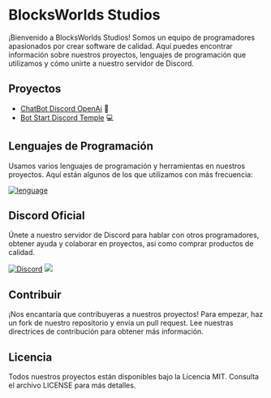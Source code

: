 # BlocksWorlds Studios

¡Bienvenido a BlocksWorlds Studios! Somos un equipo de programadores apasionados por crear software de calidad. Aquí puedes encontrar información sobre nuestros proyectos, lenguajes de programación que utilizamos y cómo unirte a nuestro servidor de Discord.

## Proyectos

- [ChatBot Discord OpenAi](link-al-proyecto) 🤖
- [Bot Start Discord Temple](link-al-proyecto) 💻

## Lenguajes de Programación

Usamos varios lenguajes de programación y herramientas en nuestros proyectos. Aquí están algunos de los que utilizamos con más frecuencia:

[![lenguage](https://skillicons.dev/icons?i=java,kotlin,nodejs,figma,javascript,python,typescript,git,blockbech,blender&theme=light)](https://github.com/BlocksWorlds/BlocksWorlds/)

## Discord Oficial

Únete a nuestro servidor de Discord para hablar con otros programadores, obtener ayuda y colaborar en proyectos, asi como comprar productos de calidad.

[![Discord](https://skillicons.dev/icons?i=discord&theme=light)](https://github.com/BlocksWorlds/BlocksWorlds/)   [![](https://dcbadge.vercel.app/api/server/xPSF2N2Rud)](https://discord.gg/xPSF2N2Rud)


## Contribuir

¡Nos encantaría que contribuyeras a nuestros proyectos! Para empezar, haz un fork de nuestro repositorio y envía un pull request. Lee nuestras directrices de contribución para obtener más información.

## Licencia

Todos nuestros proyectos están disponibles bajo la Licencia MIT. Consulta el archivo LICENSE para más detalles.
